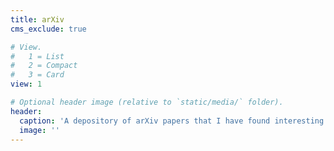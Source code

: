 ```yaml
---
title: arXiv
cms_exclude: true

# View.
#   1 = List
#   2 = Compact
#   3 = Card
view: 1

# Optional header image (relative to `static/media/` folder).
header:
  caption: 'A depository of arXiv papers that I have found interesting across various fields. It serves as a personal record, sharing platform, and tribute to my undergraduate research supervisor, Prof. Po-Yen Tseng, to whom I owe the credit of picking up this habit during my early days of exploration in HEP.'
  image: ''
---
```



